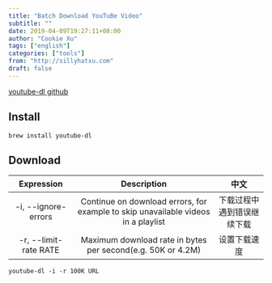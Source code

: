 ```yaml
---
title: "Batch Download YouTuBe Video"
subtitle: ""
date: 2019-04-09T19:27:11+08:00
author: "Cookie Xu"
tags: ["english"]
categories: ["tools"]
from: "http://sillyhatxu.com"
draft: false
---
```


[youtube-dl github](https://github.com/ytdl-org/youtube-dl)

## Install

```
brew install youtube-dl
```

## Download


|  Expression   |      Description       |         中文            |
|:--------------:|:---------------------:|:-----------------------:|
|-i, --ignore-errors|Continue on download errors, for example to skip unavailable videos in a playlist|下载过程中遇到错误继续下载|
|-r, --limit-rate RATE|Maximum download rate in bytes per second(e.g. 50K or 4.2M)|设置下载速度|



```
youtube-dl -i -r 100K URL
```
